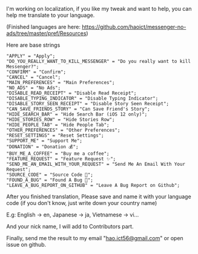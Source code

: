 I'm working on localization, if you like my tweak and want to help, you can help me translate to your language.

(Finished languages are here: https://github.com/haoict/messenger-no-ads/tree/master/pref/Resources)

Here are base strings

```
"APPLY" = "Apply";
"DO_YOU_REALLY_WANT_TO_KILL_MESSENGER" = "Do you really want to kill Messenger?";
"CONFIRM" = "Confirm";
"CANCEL" = "Cancel";
"MAIN_PREFERENCES" = "Main Preferences";
"NO_ADS" = "No Ads";
"DISABLE_READ_RECEIPT" = "Disable Read Receipt";
"DISABLE_TYPING_INDICATOR" = "Disable Typing Indicator";
"DISABLE_STORY_SEEN_RECEIPT" = "Disable Story Seen Receipt";
"CAN_SAVE_FRIENDS_STORY" = "Can Save Friend's Story";
"HIDE_SEARCH_BAR" = "Hide Search Bar (iOS 12 only)";
"HIDE_STORIES_ROW" = "Hide Stories Row";
"HIDE_PEOPLE_TAB" = "Hide People Tab";
"OTHER_PREFERENCES" = "Other Preferences";
"RESET_SETTINGS" = "Reset Settings";
"SUPPORT_ME" = "Support Me";
"DONATION" = "Donation 💰";
"BUY_ME_A_COFFEE" = "Buy me a coffee";
"FEATURE_REQUEST" = "Feature Request ✨";
"SEND_ME_AN_EMAIL_WITH_YOUR_REQUEST" = "Send Me An Email With Your Request";
"SOURCE_CODE" = "Source Code 🤖";
"FOUND_A_BUG" = "Found A Bug 🐛";
"LEAVE_A_BUG_REPORT_ON_GITHUB" = "Leave A Bug Report on Github";
```

After you finished translation, Please save and name it with your language code (if you don't know, just write down your country name)

E.g: English -> en, Japanese -> ja, Vietnamese -> vi...

And your nick name, I will add to Contributors part.

Finally, send me the result to my email "hao.ict56@gmail.com" or open issue on github.

